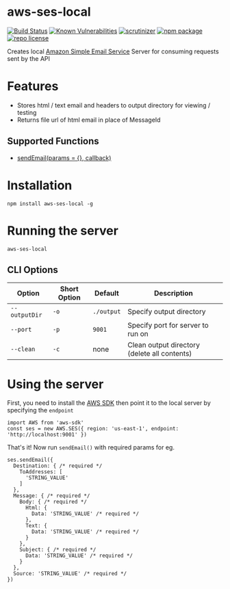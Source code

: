 # aws-ses-local

[![Build Status](https://travis-ci.org/Si1kIfY/aws-ses-local.svg?branch=master)](https://travis-ci.org/Si1kIfY/aws-ses-local) [![Known Vulnerabilities](https://snyk.io/test/github/si1kify/aws-ses-local/badge.svg)](https://snyk.io/test/github/si1kify/aws-ses-local) [![scrutinizer](https://img.shields.io/scrutinizer/g/Si1kIfY/aws-ses-local.svg)](https://scrutinizer-ci.com/g/Si1kIfY/aws-ses-local/) [![npm package](https://img.shields.io/npm/v/aws-ses-local.svg)](https://www.npmjs.com/package/aws-ses-local) [![repo license](https://img.shields.io/github/license/Si1kIfY/aws-ses-local.svg)](https://github.com/Si1kIfY/aws-ses-local/blob/master/LICENSE) 

Creates local [Amazon Simple Email Service](https://aws.amazon.com/ses/) Server for consuming requests sent by the API

# Features

* Stores html / text email and headers to output directory for viewing / testing
* Returns file url of html email in place of MessageId

## Supported Functions
  * [sendEmail(params = {}, callback)](https://docs.aws.amazon.com/AWSJavaScriptSDK/latest/AWS/SES.html#sendEmail-property)

# Installation

```
npm install aws-ses-local -g
```

# Running the server

```
aws-ses-local
```

## CLI Options

| Option  | Short Option | Default | Description |
| --- | --- | --- | --- | 
| `--outputDir` | `-o` | `./output` | Specify output directory |
| `--port` | `-p` | `9001` | Specify port for server to run on |
| `--clean` | `-c` | none | Clean output directory (delete all contents) |

# Using the server

First, you need to install the [AWS SDK](http://aws.amazon.com/sdkfornodejs) then point it to the local server by specifying the `endpoint`

```
import AWS from 'aws-sdk'
const ses = new AWS.SES({ region: 'us-east-1', endpoint: 'http://localhost:9001' })
```

That's it! Now run `sendEmail()` with required params for eg.

```
ses.sendEmail({
  Destination: { /* required */
    ToAddresses: [
      'STRING_VALUE'
    ]
  },
  Message: { /* required */
    Body: { /* required */
      Html: {
        Data: 'STRING_VALUE' /* required */
      },
      Text: {
        Data: 'STRING_VALUE' /* required */
      }
    },
    Subject: { /* required */
      Data: 'STRING_VALUE' /* required */
    }
  },
  Source: 'STRING_VALUE' /* required */
})
